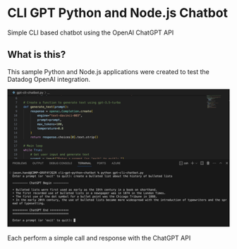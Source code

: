 # CLI GPT Python and Node.js Chatbot

Simple CLI based chatbot using the OpenAI ChatGPT API

## What is this?
This sample Python and Node.js applications were created to test the Datadog OpenAI integration. 

![terminal-screenshot](images/screenshot-terminal.png)

Each perform a simple call and response with the ChatGPT API
